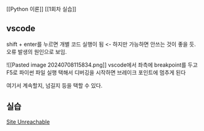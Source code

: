 [[Python 이론]]
[[1회차 실습]]
## vscode
shift + enter를 누르면 개별 코드 실행이 됨 <- 하지만 가능하면 안쓰는 것이 좋을 듯.
오류 발생의 원인으로 보임.

![[Pasted image 20240708115834.png]]
vscode에서 좌측에 breakpoint를 두고
F5로 파이썬 파일 실행 택해서 디버깅을 시작하면
브레이크 포인트에 멈추게 된다

여기서 계속할지, 넘길지 등을 택할 수 있다.

## 실습
[Site Unreachable](https://drive.google.com/drive/folders/1vOng4656pt5GBOxSLyxXbsJulqmn-Qf4)
